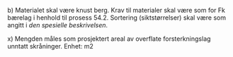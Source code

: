 b) Materialet skal være knust berg. Krav til materialer skal være som for Fk bærelag i henhold til prosess 54.2. Sortering (siktstørrelser) skal være som angitt i *den spesielle beskrivelsen*.

x) Mengden måles som prosjektert areal av overflate forsterkningslag unntatt skråninger. Enhet: m2

